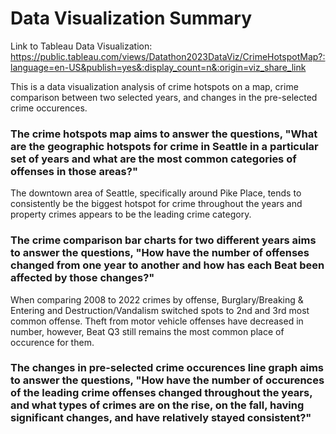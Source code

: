 # Data Visualization Summary

Link to Tableau Data Visualization:
https://public.tableau.com/views/Datathon2023DataViz/CrimeHotspotMap?:language=en-US&publish=yes&:display_count=n&:origin=viz_share_link

This is a data visualization analysis of crime hotspots on a map, crime comparison between two selected years, and changes in the pre-selected crime occurences.

### The crime hotspots map aims to answer the questions, "What are the geographic hotspots for crime in Seattle in a particular set of years and what are the most common categories of offenses in those areas?"
The downtown area of Seattle, specifically around Pike Place, tends to consistently be the biggest hotspot for crime throughout the years and property crimes appears to be the leading crime category.

### The crime comparison bar charts for two different years aims to answer the questions, "How have the number of offenses changed from one year to another and how has each Beat been affected by those changes?"
When comparing 2008 to 2022 crimes by offense, Burglary/Breaking & Entering and Destruction/Vandalism switched spots to 2nd and 3rd most common offense. Theft from motor vehicle offenses have decreased in number, however, Beat Q3 still remains the most common place of occurence for them.

### The changes in pre-selected crime occurences line graph aims to answer the questions, "How have the number of occurences of the leading crime offenses changed throughout the years, and what types of crimes are on the rise, on the fall, having significant changes, and have relatively stayed consistent?"
